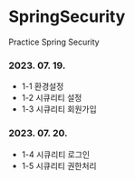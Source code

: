 # SpringSecurity
Practice Spring Security

### 2023. 07. 19.
  - 1-1 환경설정
  - 1-2 시큐리티 설정
  - 1-3 시큐리티 회원가입

### 2023. 07. 20.
  - 1-4 시큐리티 로그인
  - 1-5 시큐리티 권한처리
